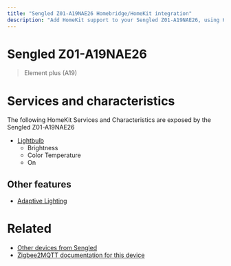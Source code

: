 ```yaml
---
title: "Sengled Z01-A19NAE26 Homebridge/HomeKit integration"
description: "Add HomeKit support to your Sengled Z01-A19NAE26, using Homebridge, Zigbee2MQTT and homebridge-z2m."
---
```

<!---
This file has been GENERATED using src/docgen/docgen.ts
DO NOT EDIT THIS FILE MANUALLY!
-->
# Sengled Z01-A19NAE26
> Element plus (A19)


# Services and characteristics
The following HomeKit Services and Characteristics are exposed by
the Sengled Z01-A19NAE26

* [Lightbulb](../../light.md)
  * Brightness
  * Color Temperature
  * On

## Other features
* [Adaptive Lighting](../../light.md)

# Related
* [Other devices from Sengled](../index.md#sengled)
* [Zigbee2MQTT documentation for this device](https://www.zigbee2mqtt.io/devices/Z01-A19NAE26.html)